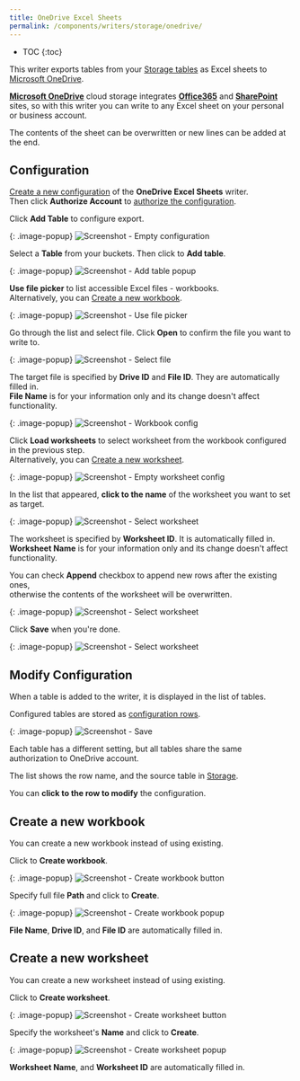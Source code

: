 ```yaml
---
title: OneDrive Excel Sheets
permalink: /components/writers/storage/onedrive/
---
```


* TOC
{:toc}

This writer exports tables from your [Storage tables](/storage/tables) as Excel sheets to 
[Microsoft OneDrive](https://www.microsoft.com/en-us/microsoft-365/onedrive/online-cloud-storage).

**[Microsoft OneDrive](https://www.microsoft.com/en-us/microsoft-365/onedrive/online-cloud-storage)**
cloud storage integrates
**[Office365](https://www.office.com/)**
and **[SharePoint](https://www.microsoft.com/en-us/microsoft-365/sharepoint/collaboration)** sites,
so with this writer you can write to any Excel sheet on your personal or business account.

The contents of the sheet can be overwritten or new lines can be added at the end.


## Configuration
[Create a new configuration](/components/#creating-component-configuration) of the **OneDrive Excel Sheets** writer.  
Then click **Authorize Account** to [authorize the configuration](/components/#authorization). 

Click **Add Table** to configure export.

{: .image-popup}
![Screenshot - Empty configuration](/components/writers/storage/onedrive/onedrive-01.png)

Select a **Table** from your buckets. Then click to **Add table**.

{: .image-popup}
![Screenshot - Add table popup](/components/writers/storage/onedrive/onedrive-02.png)

**Use file picker** to list accessible Excel files - workbooks.  
Alternatively, you can [Create a new workbook](#create-a-new-workbook).

{: .image-popup}
![Screenshot - Use file picker](/components/writers/storage/onedrive/onedrive-03.png)

Go through the list and select file. Click **Open** to confirm the file you want to write to.

{: .image-popup}
![Screenshot - Select file](/components/writers/storage/onedrive/onedrive-04.png)

The target file is specified by **Drive ID** and **File ID**. They are automatically filled in.   
**File Name** is for your information only and its change doesn't affect functionality.

{: .image-popup}
![Screenshot - Workbook config](/components/writers/storage/onedrive/onedrive-05.png)

Click **Load worksheets** to select worksheet from the workbook configured in the previous step.  
Alternatively, you can [Create a new worksheet](#create-a-new-worksheet).

{: .image-popup}
![Screenshot - Empty worksheet config](/components/writers/storage/onedrive/onedrive-06.png)

In the list that appeared, **click to the name** of the worksheet you want to set as target.

{: .image-popup}
![Screenshot - Select worksheet](/components/writers/storage/onedrive/onedrive-07.png)

The worksheet is specified by **Worksheet ID**. It is automatically filled in.   
**Worksheet Name** is for your information only and its change doesn't affect functionality.

You can check **Append** checkbox to append new rows after the existing ones,  
otherwise the contents of the worksheet will be overwritten.

{: .image-popup}
![Screenshot - Select worksheet](/components/writers/storage/onedrive/onedrive-08.png)

Click **Save** when you're done.

{: .image-popup}
![Screenshot - Select worksheet](/components/writers/storage/onedrive/onedrive-09.png)

## Modify Configuration
When a table is added to the writer, it is displayed in the list of tables. 

Configured tables are stored as [configuration rows](/components/#configuration-rows).

{: .image-popup}
![Screenshot - Save](/components/writers/storage/onedrive/onedrive-10.png)

Each table has a different setting, but all tables share the same authorization to OneDrive account.

The list shows the row name, and the source table in [Storage](/storage/).

You can **click to the row to modify** the configuration.

## Create a new workbook

You can create a new workbook instead of using existing. 

Click to **Create workbook**.

{: .image-popup}
![Screenshot - Create workbook button](/components/writers/storage/onedrive/onedrive-11.png)

Specify full file **Path** and click to **Create**.

{: .image-popup}
![Screenshot - Create workbook popup](/components/writers/storage/onedrive/onedrive-12.png)

**File Name**, **Drive ID**, and **File ID** are automatically filled in.

## Create a new worksheet

You can create a new worksheet instead of using existing.

Click to **Create worksheet**.

{: .image-popup}
![Screenshot - Create worksheet button](/components/writers/storage/onedrive/onedrive-13.png)

Specify the worksheet's **Name** and click to **Create**.

{: .image-popup}
![Screenshot - Create worksheet popup](/components/writers/storage/onedrive/onedrive-14.png)

**Worksheet Name**, and **Worksheet ID** are automatically filled in.
